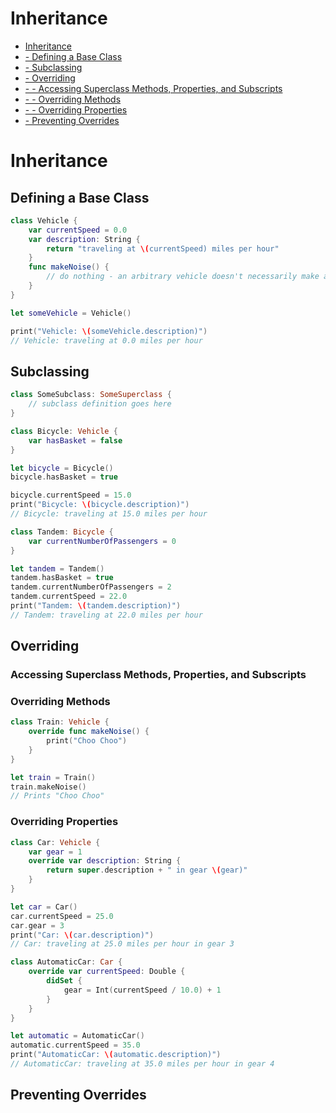 # Inheritance
* [Inheritance](../master/chapters/Inheritance.md#inheritance)
* [ - Defining a Base Class](../master/chapters/Inheritance.md#defining-a-base-class)
* [ - Subclassing](../master/chapters/Inheritance.md#subclassing)
* [ - Overriding](../master/chapters/Inheritance.md#overriding)
* [ - - Accessing Superclass Methods, Properties, and Subscripts](../chapters/Inheritance.md#accessing-superclass-methods-properties-and-subscripts)
* [ - - Overriding Methods](../chapters/Inheritance.md#overriding-methods)
* [ - - Overriding Properties](../chapters/Inheritance.md#overriding-properties)
* [ - Preventing Overrides](../master/chapters/Inheritance.md#preventing-overrides)

# Inheritance

## Defining a Base Class

```Swift
class Vehicle {
    var currentSpeed = 0.0
    var description: String {
        return "traveling at \(currentSpeed) miles per hour"
    }
    func makeNoise() {
        // do nothing - an arbitrary vehicle doesn't necessarily make a noise
    }
}
```

```Swift
let someVehicle = Vehicle()
```

```Swift
print("Vehicle: \(someVehicle.description)")
// Vehicle: traveling at 0.0 miles per hour
```

## Subclassing

```Swift
class SomeSubclass: SomeSuperclass {
    // subclass definition goes here
}
```

```Swift
class Bicycle: Vehicle {
    var hasBasket = false
}
```

```Swift
let bicycle = Bicycle()
bicycle.hasBasket = true
```

```Swift
bicycle.currentSpeed = 15.0
print("Bicycle: \(bicycle.description)")
// Bicycle: traveling at 15.0 miles per hour
```

```Swift
class Tandem: Bicycle {
    var currentNumberOfPassengers = 0
}
```

```Swift
let tandem = Tandem()
tandem.hasBasket = true
tandem.currentNumberOfPassengers = 2
tandem.currentSpeed = 22.0
print("Tandem: \(tandem.description)")
// Tandem: traveling at 22.0 miles per hour
```

## Overriding

### Accessing Superclass Methods, Properties, and Subscripts

### Overriding Methods

```Swift
class Train: Vehicle {
    override func makeNoise() {
        print("Choo Choo")
    }
}
```

```Swift
let train = Train()
train.makeNoise()
// Prints "Choo Choo"
```

### Overriding Properties

```Swift
class Car: Vehicle {
    var gear = 1
    override var description: String {
        return super.description + " in gear \(gear)"
    }
}
```

```Swift
let car = Car()
car.currentSpeed = 25.0
car.gear = 3
print("Car: \(car.description)")
// Car: traveling at 25.0 miles per hour in gear 3
```

```Swift
class AutomaticCar: Car {
    override var currentSpeed: Double {
        didSet {
            gear = Int(currentSpeed / 10.0) + 1
        }
    }
}
```

```Swift
let automatic = AutomaticCar()
automatic.currentSpeed = 35.0
print("AutomaticCar: \(automatic.description)")
// AutomaticCar: traveling at 35.0 miles per hour in gear 4
```

## Preventing Overrides

